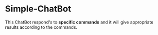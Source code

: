 # Simple-ChatBot
This ChatBot respond's to **specific commands** and it will give appropriate results according to the commands.
